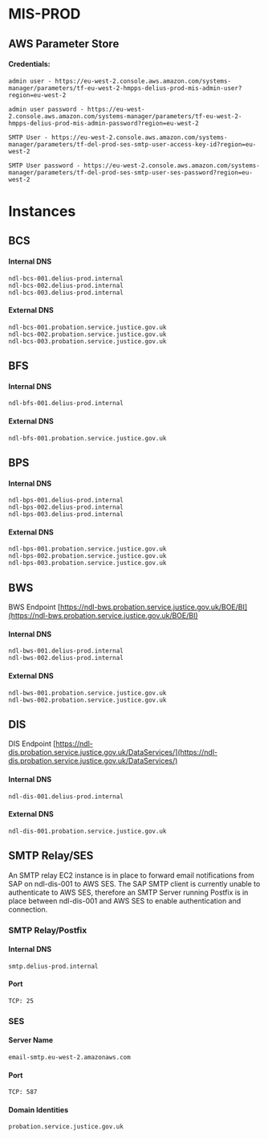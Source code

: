 # MIS-PROD


## AWS Parameter Store

#### Credentials:

```
admin user - https://eu-west-2.console.aws.amazon.com/systems-manager/parameters/tf-eu-west-2-hmpps-delius-prod-mis-admin-user?region=eu-west-2

admin user password - https://eu-west-2.console.aws.amazon.com/systems-manager/parameters/tf-eu-west-2-hmpps-delius-prod-mis-admin-password?region=eu-west-2

SMTP User - https://eu-west-2.console.aws.amazon.com/systems-manager/parameters/tf-del-prod-ses-smtp-user-access-key-id?region=eu-west-2

SMTP User password - https://eu-west-2.console.aws.amazon.com/systems-manager/parameters/tf-del-prod-ses-smtp-user-ses-password?region=eu-west-2
```

# Instances

## BCS

#### Internal DNS  


```
ndl-bcs-001.delius-prod.internal
ndl-bcs-002.delius-prod.internal
ndl-bcs-003.delius-prod.internal
```

#### External DNS  

```
ndl-bcs-001.probation.service.justice.gov.uk
ndl-bcs-002.probation.service.justice.gov.uk
ndl-bcs-003.probation.service.justice.gov.uk
```
## BFS

#### Internal DNS  

```
ndl-bfs-001.delius-prod.internal
```

#### External DNS  

```
ndl-bfs-001.probation.service.justice.gov.uk
```
## BPS
#### Internal DNS  


```
ndl-bps-001.delius-prod.internal
ndl-bps-002.delius-prod.internal
ndl-bps-003.delius-prod.internal
```

#### External DNS  

```
ndl-bps-001.probation.service.justice.gov.uk
ndl-bps-002.probation.service.justice.gov.uk
ndl-bps-003.probation.service.justice.gov.uk
```
## BWS
BWS Endpoint [https://ndl-bws.probation.service.justice.gov.uk/BOE/BI](https://ndl-bws.probation.service.justice.gov.uk/BOE/BI)

#### Internal DNS  


```
ndl-bws-001.delius-prod.internal
ndl-bws-002.delius-prod.internal
```

#### External DNS  

```
ndl-bws-001.probation.service.justice.gov.uk
ndl-bws-002.probation.service.justice.gov.uk
```
## DIS
DIS Endpoint [https://ndl-dis.probation.service.justice.gov.uk/DataServices/](https://ndl-dis.probation.service.justice.gov.uk/DataServices/)

#### Internal DNS  


```
ndl-dis-001.delius-prod.internal
```

#### External DNS  

```
ndl-dis-001.probation.service.justice.gov.uk
```

## SMTP Relay/SES
An SMTP relay EC2 instance is in place to forward email notifications from SAP on ndl-dis-001 to AWS SES. The SAP SMTP client is currently unable to authenticate to AWS SES, therefore an SMTP Server running Postfix is in place between ndl-dis-001 and AWS SES to enable authentication and connection.

### SMTP Relay/Postfix
#### Internal DNS
```
smtp.delius-prod.internal
```
#### Port
```
TCP: 25
```


### SES
#### Server Name
```
email-smtp.eu-west-2.amazonaws.com
```
#### Port
```
TCP: 587
```

#### Domain Identities
```
probation.service.justice.gov.uk
```
